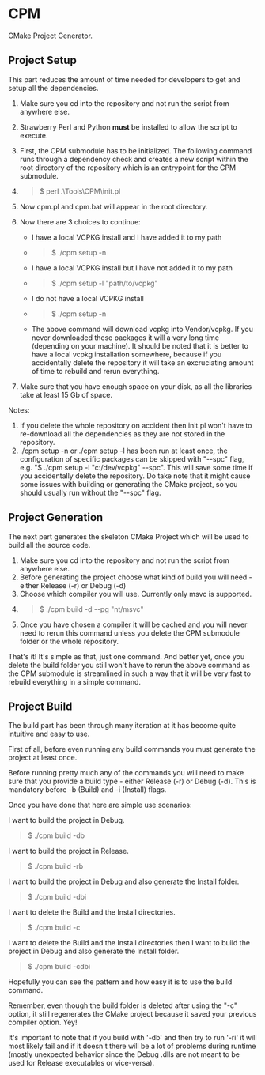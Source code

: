 # CPM

CMake Project Generator.

## Project Setup

This part reduces the amount of time needed for developers to get and setup all the dependencies.

1. Make sure you cd into the repository and not run the script from anywhere else.
2. Strawberry Perl and Python __must__ be installed to allow the script to execute.
3. First, the CPM submodule has to be initialized. The following command runs through a dependency check and creates a new script within the root directory of the repository which is an entrypoint for the CPM submodule.
4. >$ perl .\Tools\CPM\init.pl
5. Now cpm.pl and cpm.bat will appear in the root directory.
6. Now there are 3 choices to continue:

   * I have a local VCPKG install and I have added it to my path
   * >$ ./cpm setup -n
   * I have a local VCPKG install but I have not added it to my path
   * >$ ./cpm setup -l "path/to/vcpkg"
   * I do not have a local VCPKG install
   * >$ ./cpm setup -n
   * The above command will download vcpkg into Vendor/vcpkg. If you never downloaded these packages it will a very long time (depending on your machine). It should be noted that it is better to have a local vcpkg installation somewhere, because if you accidentally delete the repository it will take an excruciating amount of time to rebuild and rerun everything. 
7. Make sure that you have enough space on your disk, as all the libraries take at least 15 Gb of space.

Notes:

1. If you delete the whole repository on accident then init.pl won't have to re-download all the dependencies as they are not stored in the repository.
2. ./cpm setup -n or ./cpm setup -l has been run at least once, the configuration of specific packages can be skipped with "--spc" flag, e.g. "$ ./cpm setup -l "c:/dev/vcpkg" --spc". This will save some time if you accidentally delete the repository. Do take note that it might cause some issues with building or generating the CMake project, so you should usually run without the "--spc" flag.

## Project Generation

The next part generates the skeleton CMake Project which will be used to build all the source code.

1. Make sure you cd into the repository and not run the script from anywhere else.
2. Before generating the project choose what kind of build you will need - either Release (-r) or Debug (-d)
3. Choose which compiler you will use. Currently only msvc is supported.
4. >$ ./cpm build -d --pg "nt/msvc"
5. Once you have chosen a compiler it will be cached and you will never need to rerun this command unless you delete the CPM submodule folder or the whole repository.

That's it! It's simple as that, just one command. And better yet, once you delete the build folder you still won't have to rerun the above command as the CPM submodule is streamlined in such a way that it will be very fast to rebuild everything in a simple command.

## Project Build

The build part has been through many iteration at it has become quite intuitive and easy to use.

First of all, before even running any build commands you must generate the project at least once.

Before running pretty much any of the commands you will need to make sure that you provide a build type - either Release (-r) or Debug (-d). This is mandatory before -b (Build) and -i (Install) flags.

Once you have done that here are simple use scenarios:

I want to build the project in Debug.
> $ ./cpm build -db

I want to build the project in Release.
> $ ./cpm build -rb

I want to build the project in Debug and also generate the Install folder.
> $ ./cpm build -dbi

I want to delete the Build and the Install directories.
> $ ./cpm build -c

I want to delete the Build and the Install directories then I want to build the project in Debug and also generate the Install folder.
> $ ./cpm build -cdbi

Hopefully you can see the pattern and how easy it is to use the build command.

Remember, even though the build folder is deleted after using the "-c" option, it still regenerates the CMake project because it saved your previous compiler option. Yey!

It's important to note that if you build with '-db' and then try to run '-ri' it will most likely fail and if it doesn't there will be a lot of problems during runtime (mostly unexpected behavior since the Debug .dlls are not meant to be used for Release executables or vice-versa).
